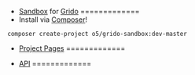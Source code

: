 - [Sandbox](http://grido.bugyik.cz/example/) for [Grido](https://github.com/o5/grido)
=============
- Install via [Composer](http://getcomposer.org/)!
```
composer create-project o5/grido-sandbox:dev-master
```

- [Project Pages](http://o5.github.com/grido-sandbox/)
=============

- [API](http://o5.github.com/grido-sandbox/api/)
=============
